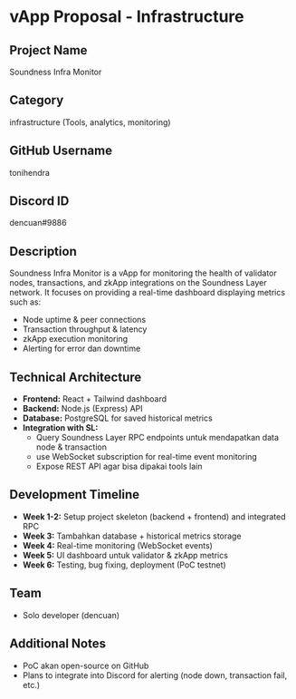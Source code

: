 # vApp Proposal - Infrastructure

## Project Name
Soundness Infra Monitor

## Category
infrastructure (Tools, analytics, monitoring)

## GitHub Username
tonihendra

## Discord ID
dencuan#9886

## Description
Soundness Infra Monitor is a vApp for monitoring the health of validator nodes, transactions, and zkApp integrations on the Soundness Layer network.
It focuses on providing a real-time dashboard displaying metrics such as:
- Node uptime & peer connections
- Transaction throughput & latency
- zkApp execution monitoring
- Alerting for error dan downtime

## Technical Architecture
- **Frontend:** React + Tailwind dashboard  
- **Backend:** Node.js (Express) API  
- **Database:** PostgreSQL for saved historical metrics  
- **Integration with SL:**  
  - Query Soundness Layer RPC endpoints untuk mendapatkan data node & transaction  
  - use WebSocket subscription for real-time event monitoring  
  - Expose REST API agar bisa dipakai tools lain  

## Development Timeline
- **Week 1-2:** Setup project skeleton (backend + frontend) and integrated RPC  
- **Week 3:** Tambahkan database + historical metrics storage  
- **Week 4:** Real-time monitoring (WebSocket events)  
- **Week 5:** UI dashboard untuk validator & zkApp metrics  
- **Week 6:** Testing, bug fixing, deployment (PoC testnet)

## Team
- Solo developer (dencuan)

## Additional Notes
- PoC akan open-source on GitHub  
- Plans to integrate into Discord for alerting (node ​​down, transaction fail, etc.) 

